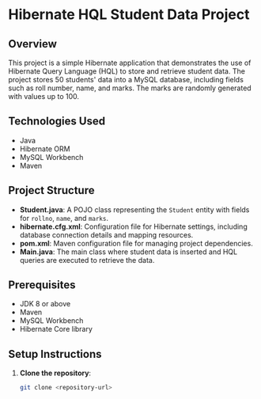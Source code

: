 # Hibernate HQL Student Data Project

## Overview
This project is a simple Hibernate application that demonstrates the use of Hibernate Query Language (HQL) to store and retrieve student data. The project stores 50 students' data into a MySQL database, including fields such as roll number, name, and marks. The marks are randomly generated with values up to 100.

## Technologies Used
- Java
- Hibernate ORM
- MySQL Workbench
- Maven

## Project Structure
- **Student.java**: A POJO class representing the `Student` entity with fields for `rollno`, `name`, and `marks`.
- **hibernate.cfg.xml**: Configuration file for Hibernate settings, including database connection details and mapping resources.
- **pom.xml**: Maven configuration file for managing project dependencies.
- **Main.java**: The main class where student data is inserted and HQL queries are executed to retrieve the data.

## Prerequisites
- JDK 8 or above
- Maven
- MySQL Workbench
- Hibernate Core library

## Setup Instructions
1. **Clone the repository**:
   ```bash
   git clone <repository-url>
